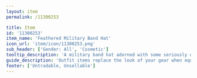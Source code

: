 ```yaml
---
layout: item
permalink: /11300253

title: Item
id: '11300253'
item_name: 'Feathered Military Band Hat'
icon_url: 'item/icon/11300253.png'
sub_header: ['Gender: All', 'Cosmetic']
tooltip_description: 'A military band hat adorned with some seriously ostentatious feathers.'
guide_description: 'Outfit items replace the look of your gear when equipped.'
footer: ['Untradable, Unsellable']
---
```

